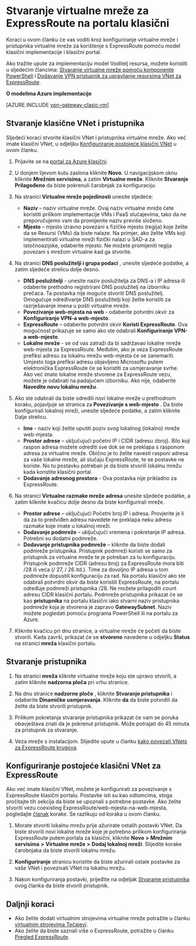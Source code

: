 <properties
   pageTitle="Konfiguriranje virtualne mreže i pristupnik za ExpressRoute na portalu klasični | Microsoft Azure"
   description="U ovom se članku vodit će vas kroz postavljanje virtualne mreže ExpressRoute pomoću model klasični implementacije i klasični portal."
   documentationCenter="na"
   services="expressroute"
   authors="cherylmc"
   manager="carmonm"
   editor=""
   tags="azure-service-management"/>

<tags 
   ms.service="expressroute"
   ms.devlang="na"
   ms.topic="article" 
   ms.tgt_pltfrm="na"
   ms.workload="infrastructure-services" 
   ms.date="09/20/2016"
   ms.author="cherylmc"/>

# <a name="create-a-virtual-network-for-expressroute-in-the-classic-portal"></a>Stvaranje virtualne mreže za ExpressRoute na portalu klasični

Koraci u ovom članku će vas voditi kroz konfiguriranje virtualne mreže i pristupnika virtualne mreže za korištenje s ExpressRoute pomoću model klasični implementacije i klasični portal.

Ako tražite upute za implementaciju model Voditelj resursa, možete koristiti u sljedećim člancima: [Stvaranje virtualne mreže pomoću komponente PowerShell](../virtual-network/virtual-networks-create-vnet-arm-ps.md) i [Dodavanje VPN pristupnik za upravljanje resursima VNet za ExpressRoute](expressroute-howto-add-gateway-resource-manager.md).

**O modelima Azure implementacije**

[AZURE.INCLUDE [vpn-gateway-clasic-rm](../../includes/vpn-gateway-classic-rm-include.md)] 

## <a name="create-a-classic-vnet-and-gateway"></a>Stvaranje klasične VNet i pristupnika

Sljedeći koraci stvorite klasični VNet i pristupnika virtualne mreže. Ako već imate klasični VNet, u odjeljku [Konfiguriranje postojeće klasični VNet](#config) u ovom članku.

1. Prijavite se na [portal za Azure klasični](http://manage.windowsazure.com).

2. U donjem lijevom kutu zaslona kliknite **Novo**. U navigacijskom oknu kliknite **Mrežnim servisima**, a zatim **Virtualne mreže**. Kliknite **Stvaranje Prilagođeno** da biste pokrenuli čarobnjak za konfiguraciju.

3. Na stranici **Virtualne mreže pojedinosti** unesite sljedeće:

    - **Naziv** – naziv virtualne mreže. Ovaj naziv virtualne mreže ćete koristiti prilikom implementacije VMs i PaaS slučajevima, tako da ne preporučujemo vam da promijenite naziv previše složeno.
    - **Mjesto** – mjesto izravno povezani s fizičke mjesto (regija) koje želite da se Resursi (VMs) da biste nalaze. Na primjer, ako želite VMs koji implementirati virtualne mreži fizički nalazi u SAD-a za istočnoazijske, odaberite mjesto. Ne možete promijeniti regija povezani s mrežom virtualne kad ga stvorite.

4. Na stranici **DNS poslužitelji i grupa podaci** , unesite sljedeće podatke, a zatim sljedeće strelicu dolje desno. 

    - **DNS poslužitelji** - unesite naziv poslužitelja za DNS-a i IP adresa ili odaberite prethodno registrirani DNS poslužitelj na izborniku prečaca. Ta postavka nije moguće stvoriti DNS poslužitelj. Omogućuje određivanje DNS poslužitelji koji želite koristiti za razrješavanje imena u pošti virtualne mreže.
    - **Povezivanje web-mjesta na web** - odaberite potvrdni okvir za **Konfiguriranje VPN-a web-mjesto**.
    - **ExpressRoute** – odaberite potvrdni okvir **Koristi ExpressRoute**. Ova mogućnost prikazuje se samo ako ste odabrali **Konfiguriranje VPN-a web-mjesto**.
    - **Lokalne mreže** - se od vas zatraži da bi sadržavao lokalne mreže web-mjesta za ExpressRoute. Međutim, ako je veza ExpressRoute prefiksi adresu za lokalnu mrežu web-mjesta će se zanemariti. Umjesto toga prefiksi adresu objavljeno Microsoftu putem elektronička ExpressRoute će se koristiti za usmjeravanje svrhe.<BR>Ako već imate lokalne mreže stvorene za ExpressRoute vezu, možete je odabrati na padajućem izborniku. Ako nije, odaberite **Navedite novu lokalnu mrežu**.

5. Ako ste odabrali da biste odredili novi lokalne mreže u prethodnom koraku, pojavljuje se stranica za **Povezivanje s web-mjesto** . Da biste konfigurirali lokalnoj mreži, unesite sljedeće podatke, a zatim kliknite Dalje strelicu. 

    - **Ime** - naziv koji želite uputiti poziv svog lokalnog (lokalno) mreže web-mjesta.
    - **Prostor adrese** – uključujući početni IP i CIDR (adresu zbroj). Bilo koji raspon adresa možete odrediti sve dok se ne preklapa s rasponom adresa za virtualne mreže. Obično je to želite navesti rasponi adresa za vaše lokalne mreže, ali slučaju ExpressRoute, te se postavke ne koriste. No tu postavku potreban je da biste stvorili lokalnu mrežu kada koristite klasični portal.
    - **Dodavanje adresnog prostora** - Ova postavka nije prikladno za ExpressRoute.


6. Na stranici **Virtualne razmake mreže adresa** unesite sljedeće podatke, a zatim kliknite kvačicu dolje desno da biste konfigurirali mreže. 

    - **Prostor adrese** – uključujući Početni broj IP i adresa. Provjerite je li da za to predviđen adresu navedete ne preklapa neku adresu razmake koje imate u lokalnoj mreži.
    - **Dodavanje podmreže** – uključujući vremena i pokretanje IP adresa. Potrebni su dodatni podmreže.
    - **Dodavanje pristupnika podmreže** – kliknite da biste dodali podmreže pristupnika. Pristupnik podmreži koristi se samo za pristupnik za virtualne mreže te je potreban za tu konfiguraciju.<BR>Pristupnik podmreže CIDR (adresu broj) za ExpressRoute mora biti /28 ili veća (/ 27, / 26 itd.). Time za dovoljno IP adresa u tom podmreže dopustili konfiguraciju za rad. Na portalu klasični ako ste odabrali potvrdni okvir da biste koristili ExpressRoute, na portalu određuje podmreži pristupnika /28.  Ne možete prilagoditi count adresu CIDR klasični portalu. Podmreže pristupnika prikazat će se kao **pristupnika** na portalu klasični iako stvarni naziv pristupnika podmreže koja je stvorena je zapravo **GatewaySubnet**. Naziv možete pogledati pomoću programa PowerShell ili na portalu za Azure.

7. Kliknite kvačicu pri dnu stranice, a virtualne mreže će početi da biste stvorili. Kada završi, prikazat će se **stvoreno** navedene u odjeljku **Status** na stranici **mreža** klasični portalu.

## <a name="gw"></a>Stvaranje pristupnika

1. Na stranici **mreža** kliknite virtualne mreže koju ste upravo stvorili, a zatim kliknite **nadzorna ploča** pri vrhu stranice.

2. Na dnu stranice **nadzorne ploče** , kliknite **Stvaranje pristupnika** i odaberite **Dinamičke usmjeravanja**. Kliknite **da** da biste potvrdili da želite da biste stvorili pristupnik.

3. Prilikom pokretanja stvaranje pristupnika prikazat će vam se poruka obavještava znati da je pokrenut pristupnik. Može potrajati do 45 minuta za pristupnik za stvaranje.

4. Veza mreže s instalacijom. Slijedite upute u članku [kako povezati VNets za ExpressRoute krugova](expressroute-howto-linkvnet-classic.md).

## <a name="config"></a>Konfiguriranje postojeće klasični VNet za ExpressRoute

Ako već imate klasični VNet, možete je konfigurirati za povezivanje s ExpressRoute klasični portalu. Postavke isti su kao odlomcima, stoga pročitajte tih sekcija da biste se upoznali s potrebne postavke. Ako želite stvoriti vezu coexisting ExpressRoute/web-mjesta-na-web-mjesta, pogledajte [članak](expressroute-howto-coexist-classic.md) korake. Se razlikuju od koraka u ovom članku.
 
1. Morate stvoriti lokalnu mrežu prije ažurirate ostalih postavki VNet. Da biste stvorili novi lokalne mreže koje je potrebno prilikom konfiguriranja ExpressRoute putem portala za klasični, kliknite **Novo** **>** **Mrežnim servisima** **>** **Virtualne mreže** **>** **Dodaj lokalnoj mreži**. Slijedite korake čarobnjaka da biste stvorili lokalnu mrežu.

2. **Konfiguriranje** stranicu koristite da biste ažurirali ostale postavke za vaše VNet i povezivati VNet na lokalnu mrežu.

3. Nakon konfiguriranja postavki, prijeđite na odjeljak [Stvaranje pristupnika](#gw) ovog članka da biste stvorili pristupnik.


## <a name="next-steps"></a>Daljnji koraci

- Ako želite dodati virtualnim strojevima virtualne mreže potražite u članku [virtualnim strojevima Tečajevi](https://azure.microsoft.com/documentation/learning-paths/virtual-machines/).
- Ako želite da biste saznali više o ExpressRoute, potražite u članku [Pregled ExpressRoute](expressroute-introduction.md).


 
